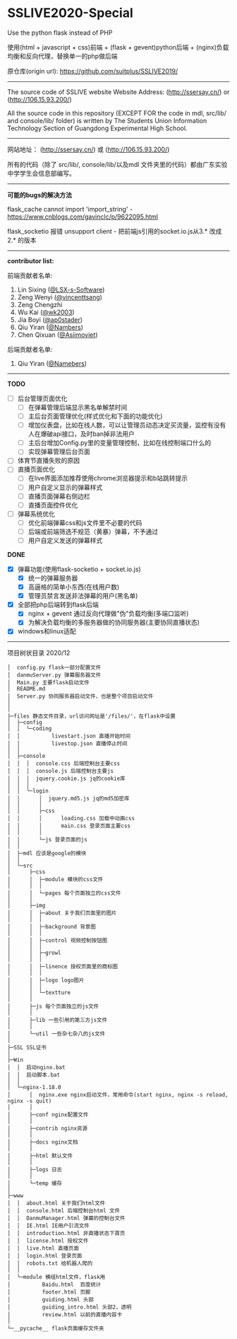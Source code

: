 # SSLIVE2020-Special
Use the python flask instead of PHP

使用(html + javascript + css)前端 + (flask + gevent)python后端 + (nginx)负载均衡和反向代理，替换单一的php做后端

原仓库(origin url): https://github.com/suitplus/SSLIVE2019/

---

The source code of SSLIVE website
Website Address: (http://ssersay.cn/) or (http://106.15.93.200/)

All the source code in this repository (EXCEPT FOR the code in mdl, src/lib/ and console/lib/ folder) is written by The Students Union Information Technology Section of Guangdong Experimental High School.

---

网站地址： (http://ssersay.cn/) 或 (http://106.15.93.200/)

所有的代码（除了 src/lib/, console/lib/以及mdl 文件夹里的代码）都由广东实验中学学生会信息部编写。

---

**可能的bugs的解决方法**

flask_cache cannot import 'import_string' -  https://www.cnblogs.com/gavinclc/p/9622095.html

flask_socketio 报错 unsupport client - 把前端js引用的socket.io.js从3.* 改成2.* 的版本

---

**contributor list:**

前端贡献者名单:

1. Lin Sixing ([@LSX-s-Software](https://github.com/LSX-s-Software))
2. Zeng Wenyi ([@vincenttsang](https://github.com/vincenttsang))
3. Zeng Chengzhi
4. Wu Kai ([@wk2003](https://github.com/wk2003))
5. Jia Boyi ([@ap0stader](https://github.com/ap0stader))
6. Qiu Yiran ([@Nambers](https://github.com/Nambers))
7. Chen Qixuan ([@Asiimoviet](https://github.com/Asiimoviet))

后端贡献者名单:

1. Qiu Yiran ([@Namebers](https://github.com/Nambers))

---

**TODO**

 - [ ] 后台管理页面优化
   - [ ] 在弹幕管理后端显示黑名单解禁时间
   - [ ] 主后台页面管理优化(样式优化和下面的功能优化)
   - [ ] 增加仪表盘，比如在线人数，可以让管理员动态决定买流量，监控有没有人在爆破api接口，及时ban掉非法用户
   - [ ] 主后台增加Config.py里的变量管理控制，比如在线控制端口什么的
   - [ ] 实现弹幕管理后台页面
 - [ ] 体育节直播失败的原因
 - [ ] 直播页面优化
   - [ ] 在live界面添加推荐使用chrome浏览器提示和b站跳转提示
   - [ ] 用户自定义显示的弹幕样式
   - [ ] 直播页面弹幕右侧边栏
   - [ ] 直播页面控件优化
 - [ ] 弹幕系统优化
   - [ ] 优化前端弹幕css和js文件里不必要的代码
   - [ ] 后端或前端筛选不规范（黄暴）弹幕，不予通过
   - [ ] 用户自定义发送的弹幕样式

**DONE**

 - [x] 弹幕功能(使用flask-socketio + socket.io.js)
   - [x] 统一的弹幕服务器
   - [x] 高逼格的简单小东西(在线用户数)
   - [x] 管理员禁言发送非法弹幕的用户(黑名单)
 - [x] 全部把php后端转到flask后端
   - [x] nginx + gevent 通过反向代理做"伪"负载均衡(多端口监听)
   - [x] 为解决负载均衡的多服务器做的协同服务器(主要协同直播状态)
 - [x] windows和linux适配

---

项目树状目录
2020/12

```
│  config.py flask一部分配置文件
│  danmuServer.py 弹幕服务器文件
│  Main.py 主要flask启动文件
│  README.md
│  Server.py 协同服务器启动文件，也是整个项目启动文件
│  
│        
├─files 静态文件目录，url访问网址是'/files/'，在flask中设置
│  ├─config
│  │  └─coding
│  │          livestart.json 直播开始时间
│  │          livestop.json 直播停止时间
│  │          
│  ├─console
│  │  │  console.css 后端控制台主要css
│  │  │  console.js 后端控制台主要js
│  │  │  jquery.cookie.js jq的cookie库
│  │  │  
│  │  └─login
│  │      │  jquery.md5.js jq的md5加密库
│  │      │  
│  │      ├─css
│  │      │      loading.css 加载中动画css
│  │      │      main.css 登录页面主要css
│  │      │      
│  │      └─js 登录页面的js
│  │              
│  ├─mdl 应该是google的模块
│  │      
│  └─src
│      ├─css
│      │  ├─module 模块的css文件
│      │  │      
│      │  └─pages 每个页面独立的css文件
│      │          
│      ├─img
│      │  ├─about 关于我们页面里的图片
│      │  │      
│      │  ├─background 背景图
│      │  │      
│      │  ├─control 视频控制按钮图
│      │  │      
│      │  ├─growl
│      │  │      
│      │  ├─linence 授权页面里的商标图
│      │  │      
│      │  ├─logo logo图片
│      │  │      
│      │  └─textture
│      │          
│      ├─js 每个页面独立的js文件
│      │      
│      ├─lib 一些引用的第三方js文件
│      │      
│      └─util 一些杂七杂八的js文件
│              
├─SSL SSL证书
│      
├─Win
│  │  启动nginx.bat
│  │  启动脚本.bat
│  │  
│  └─nginx-1.18.0
│      │  nginx.exe nginx启动文件，常用命令(start nginx, nginx -s reload, nginx -s quit)
│      │  
│      ├─conf nginx配置文件
│      │      
│      ├─contrib nginx资源
│      │              
│      ├─docs nginx文档
│      │      
│      ├─html 默认文件
│      │      
│      ├─logs 日志
│      │      
│      └─temp 缓存
│              
├─www
│  │  about.html 关于我们html文件
│  │  console.html 后端控制台html 文件
│  │  DanmuManager.html 弹幕的控制台文件
│  │  IE.html IE用户引流文件
│  │  introduction.html 非直播状态下首页
│  │  license.html 授权文件
│  │  live.html 直播页面
│  │  login.html 登录页面
│  │  robots.txt 给机器人爬的
│  │  
│  └─module 模组html文件，flask用
│          Baidu.html  百度统计
│          footer.html 页脚
│          guiding.html 头部
│          guiding_intro.html 头部2，透明
│          review.html 以前的直播内容卡
│          
└─__pycache__ flask页面缓存文件夹
```
